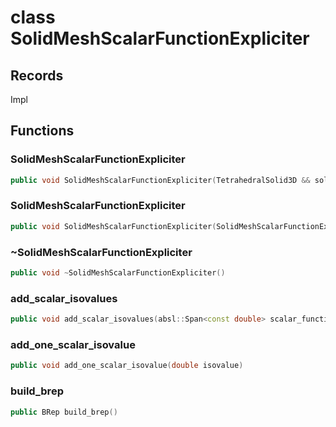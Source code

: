 # class SolidMeshScalarFunctionExpliciter


## Records

Impl



## Functions

### SolidMeshScalarFunctionExpliciter

```cpp
public void SolidMeshScalarFunctionExpliciter(TetrahedralSolid3D && solid, string_view scalar_function_name)
```


### SolidMeshScalarFunctionExpliciter

```cpp
public void SolidMeshScalarFunctionExpliciter(SolidMeshScalarFunctionExpliciter && expliciter)
```


### ~SolidMeshScalarFunctionExpliciter

```cpp
public void ~SolidMeshScalarFunctionExpliciter()
```


### add_scalar_isovalues

```cpp
public void add_scalar_isovalues(absl::Span<const double> scalar_function_values)
```


### add_one_scalar_isovalue

```cpp
public void add_one_scalar_isovalue(double isovalue)
```


### build_brep

```cpp
public BRep build_brep()
```





